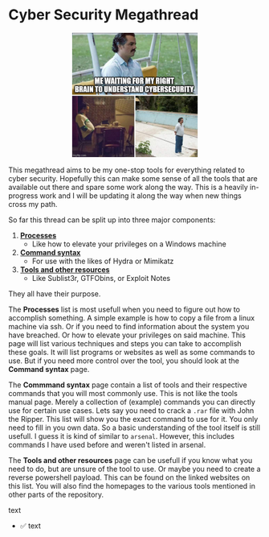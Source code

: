 # Cyber Security Megathread

<p align="center"><img src="https://github.com/Kevinovitz/cyber-security-megathread/raw/main/images/Cyber_Meme_23.png" alt="Cyber Meme 23" width="250" /></p>

This megathread aims to be my one-stop tools for everything related to cyber security. Hopefully this can make some sense of all the tools that are available out there and spare some work along the way. This is a heavily in-progress work and I will be updating it along the way when new things cross my path.

So far this thread can be split up into three major components:

1. [**Processes**](processes.md)
   - Like how to elevate your privileges on a Windows machine
2. [**Command syntax**](commands/generalcommands.md)
   - For use with the likes of Hydra or Mimikatz
3. [**Tools and other resources**](tools_and_resources.md)
   - Like Sublist3r, GTFObins, or Exploit Notes

They all have their purpose. 

The **Processes** list is most usefull when you need to figure out how to accomplish something. A simple example is how to copy a file from a linux machine via ssh. Or if you need to find information about the system you have breached. Or how to elevate your privileges on said machine. This page will list various techniques and steps you can take to accomplish these goals. It will list programs or websites as well as some commands to use. But if you need more control over the tool, you should look at the **Command syntax** page.

The **Commmand syntax** page contain a list of tools and their respective commands that you will most commonly use. This is not like the tools manual page. Merely a collection of (example) commands you can directly use for certain use cases. Lets say you need to crack a `.rar` file with John the Ripper. This list will show you the exact command to use for it. You only need to fill in you own data. So a basic understanding of the tool itself is still usefull. I guess it is kind of similar to `arsenal`. However, this includes commands I have used before and weren't listed in arsenal.

The **Tools and other resources** page can be usefull if you know what you need to do, but are unsure of the tool to use. Or maybe you need to create a reverse powershell payload. This can be found on the linked websites on this list. You will also find the homepages to the various tools mentioned in other parts of the repository. 

text
- ✅ text
